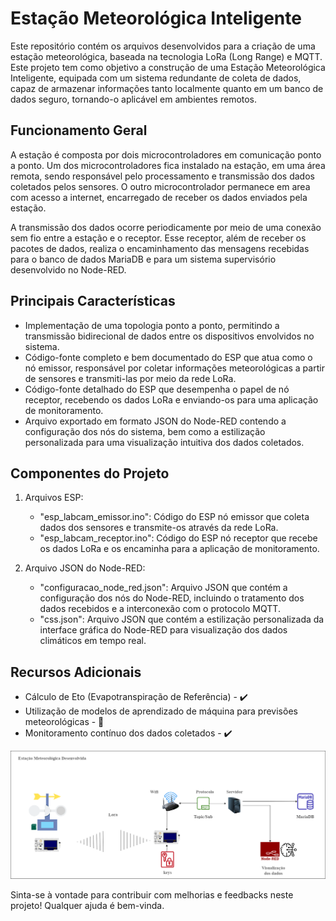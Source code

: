 # Estação Meteorológica Inteligente

Este repositório contém os arquivos desenvolvidos para a criação de uma estação meteorológica, baseada na tecnologia LoRa (Long Range) e MQTT. Este projeto tem como objetivo a construção de uma Estação Meteorológica Inteligente, equipada com um sistema redundante de coleta de dados, capaz de armazenar informações tanto localmente quanto em um banco de dados seguro, tornando-o aplicável em ambientes remotos.

## Funcionamento Geral

A estação é composta por dois microcontroladores em comunicação ponto a ponto. Um dos microcontroladores fica instalado na estação, em uma área remota, sendo responsável pelo processamento e transmissão dos dados coletados pelos sensores. O outro microcontrolador permanece em area com acesso a internet, encarregado de receber os dados enviados pela estação.

A transmissão dos dados ocorre periodicamente por meio de uma conexão sem fio entre a estação e o receptor. Esse receptor, além de receber os pacotes de dados, realiza o encaminhamento das mensagens recebidas para o banco de dados MariaDB e para um sistema supervisório desenvolvido no Node-RED.
## Principais Características

- Implementação de uma topologia ponto a ponto, permitindo a transmissão bidirecional de dados entre os dispositivos envolvidos no sistema.
- Código-fonte completo e bem documentado do ESP que atua como o nó emissor, responsável por coletar informações meteorológicas a partir de sensores e transmiti-las por meio da rede LoRa.
- Código-fonte detalhado do ESP que desempenha o papel de nó receptor, recebendo os dados LoRa e enviando-os para uma aplicação de monitoramento.
- Arquivo exportado em formato JSON do Node-RED contendo a configuração dos nós do sistema, bem como a estilização personalizada para uma visualização intuitiva dos dados coletados.

## Componentes do Projeto

1. Arquivos ESP:
   - "esp_labcam_emissor.ino": Código do ESP nó emissor que coleta dados dos sensores e transmite-os através da rede LoRa.
   - "esp_labcam_receptor.ino": Código do ESP nó receptor que recebe os dados LoRa e os encaminha para a aplicação de monitoramento.

2. Arquivo JSON do Node-RED:
   - "configuracao_node_red.json": Arquivo JSON que contém a configuração dos nós do Node-RED, incluindo o tratamento dos dados recebidos e a interconexão com o protocolo MQTT.
   - "css.json": Arquivo JSON que contém a estilização personalizada da interface gráfica do Node-RED para visualização dos dados climáticos em tempo real.
     
## Recursos Adicionais

- Cálculo de Eto (Evapotranspiração de Referência) - ✔️
- Utilização de modelos de aprendizado de máquina para previsões meteorológicas - 🚧
- Monitoramento contínuo dos dados coletados - ✔️

![Funcionamento Geral](funcionamento_geral.png)

Sinta-se à vontade para contribuir com melhorias e feedbacks neste projeto! Qualquer ajuda é bem-vinda.
